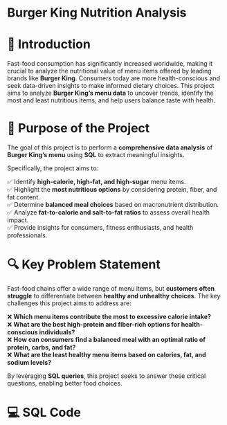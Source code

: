 # Burger King Nutrition Analysis


# **📌 Introduction**  
Fast-food consumption has significantly increased worldwide, making it crucial to analyze the nutritional value of menu items offered by leading brands like **Burger King**. Consumers today are more health-conscious and seek data-driven insights to make informed dietary choices. This project aims to analyze **Burger King’s menu data** to uncover trends, identify the most and least nutritious items, and help users balance taste with health.  



# **🎯 Purpose of the Project**  
The goal of this project is to perform a **comprehensive data analysis** of **Burger King’s menu** using **SQL** to extract meaningful insights. 

Specifically, the project aims to:  

✅ Identify **high-calorie, high-fat, and high-sugar** menu items.  
✅ Highlight the **most nutritious options** by considering protein, fiber, and fat content.  
✅ Determine **balanced meal choices** based on macronutrient distribution.  
✅ Analyze **fat-to-calorie and salt-to-fat ratios** to assess overall health impact.  
✅ Provide insights for consumers, fitness enthusiasts, and health professionals.  



# **🔍 Key Problem Statement**  
Fast-food chains offer a wide range of menu items, but **customers often struggle** to differentiate between **healthy and unhealthy choices**. 
The key challenges this project aims to address are:  

❌ **Which menu items contribute the most to excessive calorie intake?**  
❌ **What are the best high-protein and fiber-rich options for health-conscious individuals?**  
❌ **How can consumers find a balanced meal with an optimal ratio of protein, carbs, and fat?**  
❌ **What are the least healthy menu items based on calories, fat, and sodium levels?**  

By leveraging **SQL queries**, this project seeks to answer these critical questions, enabling better food choices.  


# 💻 **SQL Code**

